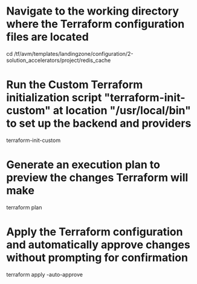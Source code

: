 # Navigate to the working directory where the Terraform configuration files are located
cd /tf/avm/templates/landingzone/configuration/2-solution_accelerators/project/redis_cache

# Run the Custom Terraform initialization script "terraform-init-custom" at location "/usr/local/bin" to set up the backend and providers
terraform-init-custom

# Generate an execution plan to preview the changes Terraform will make
terraform plan

# Apply the Terraform configuration and automatically approve changes without prompting for confirmation
terraform apply -auto-approve

